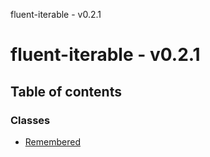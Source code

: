 fluent-iterable - v0.2.1

# fluent-iterable - v0.2.1

## Table of contents

### Classes

- [Remembered](classes/remembered.md)
